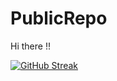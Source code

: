 # PublicRepo

<div align-item='center'>
    <p>Hi there !! </p>
    <a href="https://git.io/streak-stats"><img src="http://github-readme-streak-stats.herokuapp.com?user=thayorch&theme=iceberg&hide_border=true&exclude_days=Sun%2CMon%2CTue%2CWed%2CThu%2CFri%2CSat" alt="GitHub Streak" /></a>

</div>